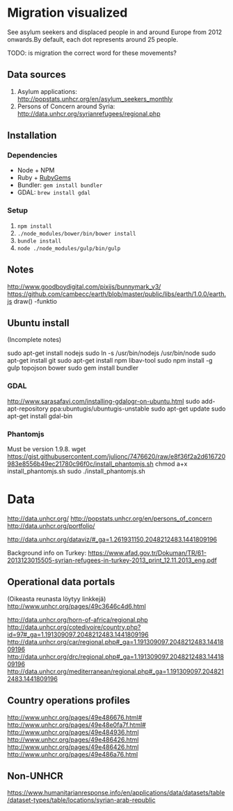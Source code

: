 # Migration visualized

See asylum seekers and displaced people in and around Europe from 2012 onwards.By default, each dot represents around 25 people.

TODO: is migration the correct word for these movements?

## Data sources

1. Asylum applications: http://popstats.unhcr.org/en/asylum_seekers_monthly
2. Persons of Concern around Syria: http://data.unhcr.org/syrianrefugees/regional.php

## Installation

### Dependencies

- Node + NPM
- Ruby + [RubyGems](https://rubygems.org/pages/download)
- Bundler: `gem install bundler`
- GDAL: `brew install gdal`

### Setup

1. `npm install`
2. `./node_modules/bower/bin/bower install`
3. `bundle install`
3. `node ./node_modules/gulp/bin/gulp`


## Notes

http://www.goodboydigital.com/pixijs/bunnymark_v3/
https://github.com/cambecc/earth/blob/master/public/libs/earth/1.0.0/earth.js
draw() -funktio

## Ubuntu install

(Incomplete notes)

sudo apt-get install nodejs
sudo ln -s /usr/bin/nodejs /usr/bin/node
sudo apt-get install git
sudo apt-get install npm libav-tool
sudo npm install -g gulp topojson bower
sudo gem install bundler

### GDAL

http://www.sarasafavi.com/installing-gdalogr-on-ubuntu.html
sudo add-apt-repository ppa:ubuntugis/ubuntugis-unstable 
sudo apt-get update
sudo apt-get install gdal-bin

### Phantomjs

Must be version 1.9.8.
wget https://gist.githubusercontent.com/julionc/7476620/raw/e8f36f2a2d616720983e8556b49ec21780c96f0c/install_phantomjs.sh
chmod a+x install_phantomjs.sh
sudo ./install_phantomjs.sh

# Data

http://data.unhcr.org/
http://popstats.unhcr.org/en/persons_of_concern
http://data.unhcr.org/portfolio/

http://data.unhcr.org/dataviz/#_ga=1.261931150.2048212483.1441809196

Background info on Turkey:
https://www.afad.gov.tr/Dokuman/TR/61-2013123015505-syrian-refugees-in-turkey-2013_print_12.11.2013_eng.pdf

## Operational data portals

(Oikeasta reunasta löytyy linkkejä)
http://www.unhcr.org/pages/49c3646c4d6.html

http://data.unhcr.org/horn-of-africa/regional.php
http://data.unhcr.org/cotedivoire/country.php?id=97#_ga=1.191309097.2048212483.1441809196
http://data.unhcr.org/car/regional.php#_ga=1.191309097.2048212483.1441809196
http://data.unhcr.org/drc/regional.php#_ga=1.191309097.2048212483.1441809196
http://data.unhcr.org/mediterranean/regional.php#_ga=1.191309097.2048212483.1441809196

## Country operations profiles

http://www.unhcr.org/pages/49e486676.html#
http://www.unhcr.org/pages/49e48e0fa7f.html#
http://www.unhcr.org/pages/49e484936.html
http://www.unhcr.org/pages/49e486426.html
http://www.unhcr.org/pages/49e486426.html
http://www.unhcr.org/pages/49e486a76.html

## Non-UNHCR

https://www.humanitarianresponse.info/en/applications/data/datasets/table/dataset-types/table/locations/syrian-arab-republic

